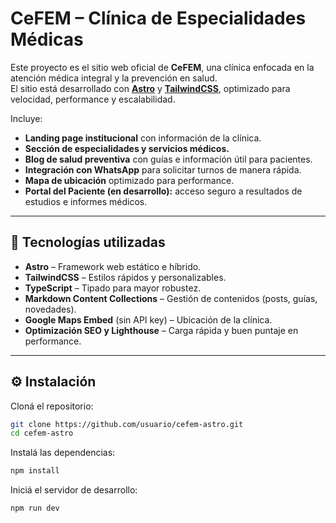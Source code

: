 # CeFEM – Clínica de Especialidades Médicas

Este proyecto es el sitio web oficial de **CeFEM**, una clínica enfocada en la atención médica integral y la prevención en salud.  
El sitio está desarrollado con **[Astro](https://astro.build/)** y **[TailwindCSS](https://tailwindcss.com/)**, optimizado para velocidad, performance y escalabilidad.  

Incluye:
- **Landing page institucional** con información de la clínica.
- **Sección de especialidades y servicios médicos.**
- **Blog de salud preventiva** con guías e información útil para pacientes.
- **Integración con WhatsApp** para solicitar turnos de manera rápida.
- **Mapa de ubicación** optimizado para performance.
- **Portal del Paciente (en desarrollo):** acceso seguro a resultados de estudios e informes médicos.

---

## 🚀 Tecnologías utilizadas

- **Astro** – Framework web estático e híbrido.
- **TailwindCSS** – Estilos rápidos y personalizables.
- **TypeScript** – Tipado para mayor robustez.
- **Markdown Content Collections** – Gestión de contenidos (posts, guías, novedades).
- **Google Maps Embed** (sin API key) – Ubicación de la clínica.
- **Optimización SEO y Lighthouse** – Carga rápida y buen puntaje en performance.

---

## ⚙️ Instalación

Cloná el repositorio:

```bash
git clone https://github.com/usuario/cefem-astro.git
cd cefem-astro
```
Instalá las dependencias:
```bash
npm install
```

Iniciá el servidor de desarrollo:
```bash
npm run dev
```
